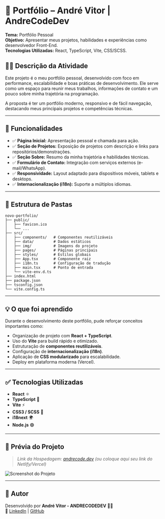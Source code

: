 # 📘 Portfólio – André Vitor | AndreCodeDev

**Tema:** Portfólio Pessoal  
**Objetivo:** Apresentar meus projetos, habilidades e experiências como desenvolvedor Front-End.  
**Tecnologias Utilizadas:** React, TypeScript, Vite, CSS/SCSS.  

## 🧑‍💻 Descrição da Atividade

Este projeto é o meu portfólio pessoal, desenvolvido com foco em performance, escalabilidade e boas práticas de desenvolvimento.
Ele serve como um espaço para reunir meus trabalhos, informações de contato e um pouco sobre minha trajetória na programação.

A proposta é ter um portfólio moderno, responsivo e de fácil navegação, destacando meus principais projetos e competências técnicas.

---

## 📝 Funcionalidades

- ✅ **Página Inicial:** Apresentação pessoal e chamada para ação.  
- ✅ **Seção de Projetos:** Exposição de projetos com descrição e links para repositórios/demonstrações.  
- ✅ **Seção Sobre:** Resumo da minha trajetória e habilidades técnicas.  
- ✅ **Formulário de Contato:** Integração com serviços externos (e-mail/WhatsApp).  
- ✅ **Responsividade:** Layout adaptado para dispositivos móveis, tablets e desktops.  
- ✅ **Internacionalização (i18n):** Suporte a múltiplos idiomas.  

---

## 📂 Estrutura de Pastas 
```
novo-portfolio/
├── public/
│   ├── favicon.ico
│   └── ...
├── src/
│   ├── components/   # Componentes reutilizáveis
│   ├── data/         # Dados estáticos
│   ├── img/          # Imagens do projeto
│   ├── pages/        # Páginas principais
│   ├── styles/       # Estilos globais
│   ├── App.tsx       # Componente raiz
│   ├── i18n.ts       # Configuração de tradução
│   ├── main.tsx      # Ponto de entrada
│   └── vite-env.d.ts
├── index.html
├── package.json
├── tsconfig.json
└── vite.config.ts
```
---

## 💡 O que foi aprendido  

Durante o desenvolvimento deste portfólio, pude reforçar conceitos importantes como:  

- Organização de projeto com **React + TypeScript**.  
- Uso do **Vite** para build rápido e otimizado.  
- Estruturação de **componentes reutilizáveis**.  
- Configuração de **internacionalização (i18n)**.  
- Aplicação de **CSS modularizado** para escalabilidade.  
- Deploy em plataforma moderna (Vercel).  

---

## ✅ Tecnologias Utilizadas  

- **React** ⚛️  
- **TypeScript** 📘  
- **Vite** ⚡  
- **CSS3 / SCSS** 🎨  
- **i18next** 🌍  
- **Node.js** 🟢  

---

## 📸 Prévia do Projeto  

> *Link da Hospedagem: [andrecode.dev](https://andrecode.dev) (ou coloque aqui seu link do Netlify/Vercel)*  

![Screenshot do Projeto](img/previa.png)  

---

## 📎 Autor  

Desenvolvido por **André Vitor - ANDRECODEDEV** 👨‍💻  
📩 [LinkedIn](https://linkedin.com/in/andrecode) | [GitHub](https://github.com/andrecode)  
